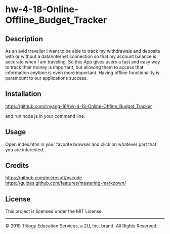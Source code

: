 # hw-4-18-Online-Offline_Budget_Tracker

## Description 
As an avid traveller I want to be able to track my withdrawals and deposits with or without a data/internet connection so that my account balance is accurate when I am traveling. So this App gives users a fast and easy way to track their money is important, but allowing them to access that information anytime is even more important. Having offline functionality is paramount to our applications success. <br>

## Installation

https://github.com/rnyang-16/hw-4-18-Online-Offline_Budget_Tracker

and run node js in your command line.


## Usage 

Open index.html in your favorite browser and click on whatever part that you are interested.

## Credits

https://github.com/microsoft/vscode<br>
https://guides.github.com/features/mastering-markdown/



## License

This project is licensed under the MIT License.


---
© 2019 Trilogy Education Services, a 2U, Inc. brand. All Rights Reserved.
